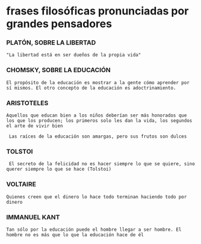 # frases filosóficas pronunciadas por grandes pensadores

### PLATÓN, SOBRE LA LIBERTAD

    "La libertad está en ser dueños de la propia vida"

### CHOMSKY, SOBRE LA EDUCACIÓN

    El propósito de la educación es mostrar a la gente cómo aprender por sí mismos. El otro concepto de la educación es adoctrinamiento.

### ARISTOTELES

    Aquellos que educan bien a los niños deberían ser más honorados que los que los producen; los primeros solo les dan la vida, los segundos el arte de vivir bien

     Las raíces de la educación son amargas, pero sus frutos son dulces

### TOLSTOI

     El secreto de la felicidad no es hacer siempre lo que se quiere, sino querer siempre lo que se hace (Tolstoi)

### VOLTAIRE

    Quienes creen que el dinero lo hace todo terminan haciendo todo por dinero

### IMMANUEL KANT

    Tan sólo por la educación puede el hombre llegar a ser hombre. El hombre no es más que lo que la educación hace de él
